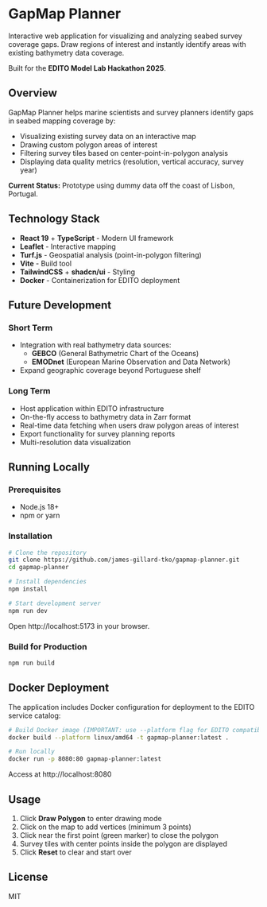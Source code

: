 # GapMap Planner

Interactive web application for visualizing and analyzing seabed survey coverage gaps. Draw regions of interest and instantly identify areas with existing bathymetry data coverage.

Built for the **EDITO Model Lab Hackathon 2025**.

## Overview

GapMap Planner helps marine scientists and survey planners identify gaps in seabed mapping coverage by:
- Visualizing existing survey data on an interactive map
- Drawing custom polygon areas of interest
- Filtering survey tiles based on center-point-in-polygon analysis
- Displaying data quality metrics (resolution, vertical accuracy, survey year)

**Current Status:** Prototype using dummy data off the coast of Lisbon, Portugal.

## Technology Stack

- **React 19** + **TypeScript** - Modern UI framework
- **Leaflet** - Interactive mapping
- **Turf.js** - Geospatial analysis (point-in-polygon filtering)
- **Vite** - Build tool
- **TailwindCSS** + **shadcn/ui** - Styling
- **Docker** - Containerization for EDITO deployment

## Future Development

### Short Term
- Integration with real bathymetry data sources:
  - **GEBCO** (General Bathymetric Chart of the Oceans)
  - **EMODnet** (European Marine Observation and Data Network)
- Expand geographic coverage beyond Portuguese shelf

### Long Term
- Host application within EDITO infrastructure
- On-the-fly access to bathymetry data in Zarr format
- Real-time data fetching when users draw polygon areas of interest
- Export functionality for survey planning reports
- Multi-resolution data visualization

## Running Locally

### Prerequisites
- Node.js 18+
- npm or yarn

### Installation

```bash
# Clone the repository
git clone https://github.com/james-gillard-tko/gapmap-planner.git
cd gapmap-planner

# Install dependencies
npm install

# Start development server
npm run dev
```

Open http://localhost:5173 in your browser.

### Build for Production

```bash
npm run build
```

## Docker Deployment

The application includes Docker configuration for deployment to the EDITO service catalog:

```bash
# Build Docker image (IMPORTANT: use --platform flag for EDITO compatibility)
docker build --platform linux/amd64 -t gapmap-planner:latest .

# Run locally
docker run -p 8080:80 gapmap-planner:latest
```

Access at http://localhost:8080

## Usage

1. Click **Draw Polygon** to enter drawing mode
2. Click on the map to add vertices (minimum 3 points)
3. Click near the first point (green marker) to close the polygon
4. Survey tiles with center points inside the polygon are displayed
5. Click **Reset** to clear and start over

## License

MIT
